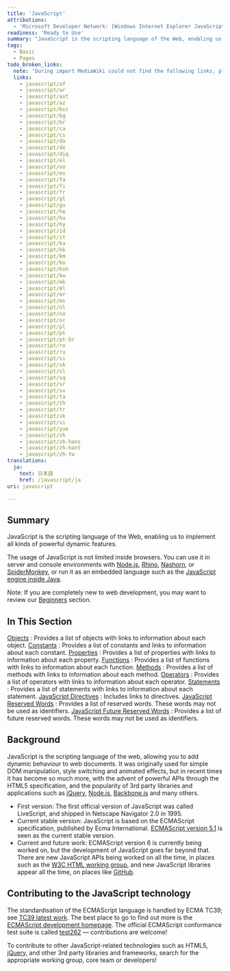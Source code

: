 ```yaml
---
title: 'JavaScript'
attributions:
  - 'Microsoft Developer Network: [Windows Internet Explorer JavaScript reference Article](http://msdn.microsoft.com/en-us/library/ie/yek4tbz0%28v=vs.94%29.aspx)'
readiness: 'Ready to Use'
summary: "JavaScript is the scripting language of the Web, enabling us to implement all kinds of powerful dynamic features.\n"
tags:
  - Basic
  - Pages
todo_broken_links:
  note: 'During import MediaWiki could not find the following links, please fix and adjust this list.'
  links:
    - javascript/af
    - javascript/ar
    - javascript/ast
    - javascript/az
    - javascript/bcc
    - javascript/bg
    - javascript/br
    - javascript/ca
    - javascript/cs
    - javascript/da
    - javascript/de
    - javascript/diq
    - javascript/el
    - javascript/eo
    - javascript/es
    - javascript/fa
    - javascript/fi
    - javascript/fr
    - javascript/gl
    - javascript/gu
    - javascript/he
    - javascript/hu
    - javascript/hy
    - javascript/id
    - javascript/it
    - javascript/ka
    - javascript/kk
    - javascript/km
    - javascript/ko
    - javascript/ksh
    - javascript/kw
    - javascript/mk
    - javascript/ml
    - javascript/mr
    - javascript/ms
    - javascript/nl
    - javascript/no
    - javascript/oc
    - javascript/pl
    - javascript/pt
    - javascript/pt-br
    - javascript/ro
    - javascript/ru
    - javascript/si
    - javascript/sk
    - javascript/sl
    - javascript/sq
    - javascript/sr
    - javascript/sv
    - javascript/ta
    - javascript/th
    - javascript/tr
    - javascript/uk
    - javascript/vi
    - javascript/yue
    - javascript/zh
    - javascript/zh-hans
    - javascript/zh-hant
    - javascript/zh-tw
translations:
  ja:
    text: 日本語
    href: /javascript/ja
uri: javascript

---
```

## Summary

JavaScript is the scripting language of the Web, enabling us to implement all kinds of powerful dynamic features.

The usage of JavaScript is not limited inside browsers. You can use it in server and console environments with [Node.js](http://nodejs.org), [Rhino](https://developer.mozilla.org/en-US/docs/Rhino), [Nashorn](http://openjdk.java.net/projects/nashorn/), or [SpiderMonkey](https://developer.mozilla.org/en-US/docs/Mozilla/Projects/SpiderMonkey), or run it as an embedded language such as the [JavaScript engine inside Java](http://en.wikipedia.org/wiki/Scripting_for_the_Java_Platform).

Note: If you are completely new to web development, you may want to review our [Beginners](/Beginners) section.

## In This Section

 [Objects](/javascript/objects)
:   Provides a list of objects with links to information about each object.
 [Constants](/javascript/constants)
:   Provides a list of constants and links to information about each constant.
 [Properties](/javascript/properties)
:   Provides a list of properties with links to information about each property.
 [Functions](/javascript/functions)
:   Provides a list of functions with links to information about each function.
 [Methods](/javascript/methods)
:   Provides a list of methods with links to information about each method.
 [Operators](/javascript/operators)
:   Provides a list of operators with links to information about each operator.
 [Statements](/javascript/statements)
:   Provides a list of statements with links to information about each statement.
 [JavaScript Directives](/javascript/directives)
:   Includes links to directives.
 [JavaScript Reserved Words](/javascript/reserved_words)
:   Provides a list of reserved words. These words may not be used as identifiers.
 [JavaScript Future Reserved Words](/javascript/future_reserved_words)
:   Provides a list of future reserved words. These words may not be used as identifiers.

## Background

JavaScript is the scripting language of the web, allowing you to add dynamic behaviour to web documents. It was originally used for simple DOM manipulation, style switching and animated effects, but in recent times it has become so much more, with the advent of powerful APIs through the HTML5 specification, and the popularity of 3rd party libraries and applications such as [jQuery](http://jquery.com/), [Node.js](http://nodejs.org/), [Backbone.js](http://backbonejs.org/) and many others.

-   First version: The first official version of JavaScript was called LiveScript, and shipped in Netscape Navigator 2.0 in 1995.
-   Current stable version: JavaScript is based on the ECMAScript specification, published by Ecma International. [ECMAScript version 5.1](http://www.ecma-international.org/ecma-262/5.1/) is seen as the current stable version.
-   Current and future work: ECMAScript version 6 is currently being worked on, but the development of JavaScript goes far beyond that. There are new JavaScript APIs being worked on all the time, in places such as the [W3C HTML working group](http://www.w3.org/html/wg/), and new JavaScript libraries appear all the time, on places like [GitHub](https://github.com/).

## Contributing to the JavaScript technology

The standardisation of the ECMAScript language is handled by ECMA TC39; see [TC39 latest work](http://wiki.ecmascript.org/doku.php?id=harmony:specification_drafts). The best place to go to find out more is the [ECMAScript development homepage](http://www.ecmascript.org/dev.php). The official ECMAScript conformance test suite is called [test262](https://github.com/tc39/test262) — contributions are welcome!

To contribute to other JavaScript-related technologies such as HTML5, [jQuery](http://jquery.com/), and other 3rd party libraries and frameworks, search for the appropriate working group, core team or developers!

